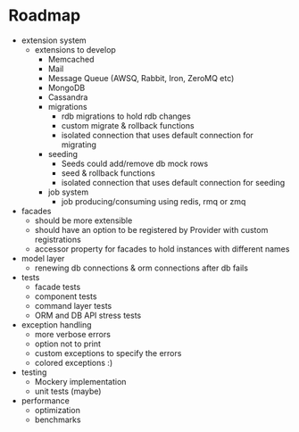 Roadmap
=======
- extension system
    + extensions to develop
        * Memcached
        * Mail
        * Message Queue (AWSQ, Rabbit, Iron, ZeroMQ etc)
        * MongoDB
        * Cassandra
        * migrations
            + rdb migrations to hold rdb changes
            + custom migrate & rollback functions
            + isolated connection that uses default connection for migrating
        * seeding
            + Seeds could add/remove db mock rows
            + seed & rollback functions
            + isolated connection that uses default connection for seeding
        * job system
            + job producing/consuming using redis, rmq or zmq
- facades
    + should be more extensible
    + should have an option to be registered by Provider with custom registrations
    + accessor property for facades to hold instances with different names
- model layer
    + renewing db connections & orm connections after db fails
- tests
    + facade tests
    + component tests
    + command layer tests
    + ORM and DB API stress tests
- exception handling
    + more verbose errors
    + option not to print 
    + custom exceptions to specify the errors
    + colored exceptions :)
- testing
    + Mockery implementation
    + unit tests (maybe)
- performance
    + optimization
    + benchmarks
